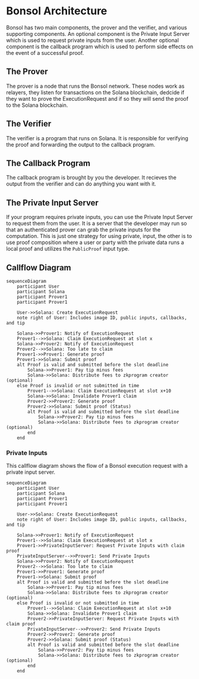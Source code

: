 # Bonsol Architecture

Bonsol has two main components, the prover and the verifier, and various supporting components. An optional component is the Private Input Server which is used to request private inputs from the user. Another optional component is the callback program which is used to perform side effects on the event of a successful proof.

## The Prover
The prover is a node that runs the Bonsol network. These nodes work as relayers, they listen for transactions on the Solana blockchain, dedcide if they want to prove the ExecutionRequest and if so they will send the proof to the Solana blockchain.

## The Verifier
The verifier is a program that runs on Solana. It is responsible for verifying the proof and forwarding the output to the callback program.

## The Callback Program
The callback program is brought by you the developer. It recieves the output from the verifier and can do anything you want with it.

## The Private Input Server
If your program requires private inputs, you can use the Private Input Server to request them from the user. It is a server that the developer may run so that an authenticated prover can grab the private inputs for the computation. This is just one strategy for using private, input, the other is to use proof composition where a user or party with the private data runs a local proof and utilizes the `PublicProof` input type.

## Callflow Diagram
```mermaid
sequenceDiagram
    participant User
    participant Solana
    participant Prover1
    participant Prover1

    User->>Solana: Create ExecutionRequest
    note right of User: Includes image ID, public inputs, callbacks, and tip

    Solana->>Prover1: Notify of ExecutionRequest
    Prover1-->>Solana: Claim ExecutionRequest at slot x
    Solana->>Prover2: Notify of ExecutionRequest
    Prover2-->>Solana: Too late to claim
    Prover1->>Prover1: Generate proof
    Prover1->>Solana: Submit proof
    alt Proof is valid and submitted before the slot deadline
        Solana->>Prover1: Pay tip minus fees
        Solana->>Solana: Distribute fees to zkprogram creator (optional)
    else Proof is invalid or not submitted in time
        Prover1-->>Solana: Claim ExecutionRequest at slot x+10
        Solana->>Solana: Invalidate Prover1 claim
        Prover2->>Prover2: Generate proof
        Prover2->>Solana: Submit proof (Status)
        alt Proof is valid and submitted before the slot deadline
            Solana->>Prover2: Pay tip minus fees
            Solana->>Solana: Distribute fees to zkprogram creator (optional)
        end
    end
```

### Private Inputs
This callflow diagram shows the flow of a Bonsol execution request with a private input server.
```mermaid
sequenceDiagram
    participant User
    participant Solana
    participant Prover1
    participant Prover1

    User->>Solana: Create ExecutionRequest
    note right of User: Includes image ID, public inputs, callbacks, and tip

    Solana->>Prover1: Notify of ExecutionRequest
    Prover1-->>Solana: Claim ExecutionRequest at slot x
    Prover1->>PrivateInputServer: Request Private Inputs with claim proof
    PrivateInputServer-->>Prover1: Send Private Inputs
    Solana->>Prover2: Notify of ExecutionRequest
    Prover2-->>Solana: Too late to claim
    Prover1->>Prover1: Generate proof
    Prover1->>Solana: Submit proof
    alt Proof is valid and submitted before the slot deadline
        Solana->>Prover1: Pay tip minus fees
        Solana->>Solana: Distribute fees to zkprogram creator (optional)
    else Proof is invalid or not submitted in time
        Prover1-->>Solana: Claim ExecutionRequest at slot x+10
        Solana->>Solana: Invalidate Prover1 claim
        Prover2->>PrivateInputServer: Request Private Inputs with claim proof
        PrivateInputServer-->>Prover2: Send Private Inputs
        Prover2->>Prover2: Generate proof
        Prover2->>Solana: Submit proof (Status)
        alt Proof is valid and submitted before the slot deadline
            Solana->>Prover2: Pay tip minus fees
            Solana->>Solana: Distribute fees to zkprogram creator (optional)
        end
    end    
```